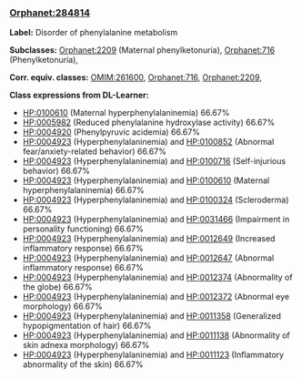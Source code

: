 
### [Orphanet:284814](http://www.orpha.net/ORDO/Orphanet_284814)
**Label:** Disorder of phenylalanine metabolism

**Subclasses:** [Orphanet:2209](http://www.orpha.net/ORDO/Orphanet_2209) (Maternal phenylketonuria), [Orphanet:716](http://www.orpha.net/ORDO/Orphanet_716) (Phenylketonuria), 

**Corr. equiv. classes:** [OMIM:261600](http://purl.obolibrary.org/obo/OMIM_261600), [Orphanet:716](http://www.orpha.net/ORDO/Orphanet_716), [Orphanet:2209](http://www.orpha.net/ORDO/Orphanet_2209), 

**Class expressions from DL-Learner:**

- [HP:0100610](http://purl.obolibrary.org/obo/HP_0100610) (Maternal hyperphenylalaninemia) 66.67%
- [HP:0005982](http://purl.obolibrary.org/obo/HP_0005982) (Reduced phenylalanine hydroxylase activity) 66.67%
- [HP:0004920](http://purl.obolibrary.org/obo/HP_0004920) (Phenylpyruvic acidemia) 66.67%
- [HP:0004923](http://purl.obolibrary.org/obo/HP_0004923) (Hyperphenylalaninemia) and [HP:0100852](http://purl.obolibrary.org/obo/HP_0100852) (Abnormal fear/anxiety-related behavior) 66.67%
- [HP:0004923](http://purl.obolibrary.org/obo/HP_0004923) (Hyperphenylalaninemia) and [HP:0100716](http://purl.obolibrary.org/obo/HP_0100716) (Self-injurious behavior) 66.67%
- [HP:0004923](http://purl.obolibrary.org/obo/HP_0004923) (Hyperphenylalaninemia) and [HP:0100610](http://purl.obolibrary.org/obo/HP_0100610) (Maternal hyperphenylalaninemia) 66.67%
- [HP:0004923](http://purl.obolibrary.org/obo/HP_0004923) (Hyperphenylalaninemia) and [HP:0100324](http://purl.obolibrary.org/obo/HP_0100324) (Scleroderma) 66.67%
- [HP:0004923](http://purl.obolibrary.org/obo/HP_0004923) (Hyperphenylalaninemia) and [HP:0031466](http://purl.obolibrary.org/obo/HP_0031466) (Impairment in personality functioning) 66.67%
- [HP:0004923](http://purl.obolibrary.org/obo/HP_0004923) (Hyperphenylalaninemia) and [HP:0012649](http://purl.obolibrary.org/obo/HP_0012649) (Increased inflammatory response) 66.67%
- [HP:0004923](http://purl.obolibrary.org/obo/HP_0004923) (Hyperphenylalaninemia) and [HP:0012647](http://purl.obolibrary.org/obo/HP_0012647) (Abnormal inflammatory response) 66.67%
- [HP:0004923](http://purl.obolibrary.org/obo/HP_0004923) (Hyperphenylalaninemia) and [HP:0012374](http://purl.obolibrary.org/obo/HP_0012374) (Abnormality of the globe) 66.67%
- [HP:0004923](http://purl.obolibrary.org/obo/HP_0004923) (Hyperphenylalaninemia) and [HP:0012372](http://purl.obolibrary.org/obo/HP_0012372) (Abnormal eye morphology) 66.67%
- [HP:0004923](http://purl.obolibrary.org/obo/HP_0004923) (Hyperphenylalaninemia) and [HP:0011358](http://purl.obolibrary.org/obo/HP_0011358) (Generalized hypopigmentation of hair) 66.67%
- [HP:0004923](http://purl.obolibrary.org/obo/HP_0004923) (Hyperphenylalaninemia) and [HP:0011138](http://purl.obolibrary.org/obo/HP_0011138) (Abnormality of skin adnexa morphology) 66.67%
- [HP:0004923](http://purl.obolibrary.org/obo/HP_0004923) (Hyperphenylalaninemia) and [HP:0011123](http://purl.obolibrary.org/obo/HP_0011123) (Inflammatory abnormality of the skin) 66.67%


